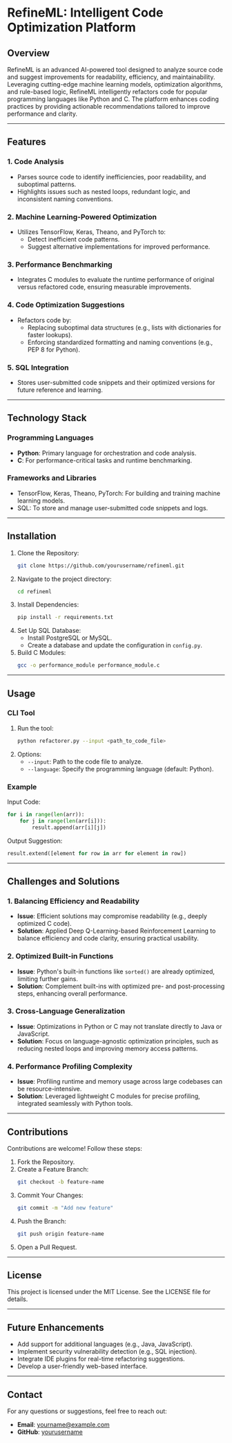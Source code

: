 # RefineML: Intelligent Code Optimization Platform

## Overview
RefineML is an advanced AI-powered tool designed to analyze source code and suggest improvements for readability, efficiency, and maintainability. Leveraging cutting-edge machine learning models, optimization algorithms, and rule-based logic, RefineML intelligently refactors code for popular programming languages like Python and C. The platform enhances coding practices by providing actionable recommendations tailored to improve performance and clarity.

---

## Features

### 1. **Code Analysis**
- Parses source code to identify inefficiencies, poor readability, and suboptimal patterns.
- Highlights issues such as nested loops, redundant logic, and inconsistent naming conventions.

### 2. **Machine Learning-Powered Optimization**
- Utilizes TensorFlow, Keras, Theano, and PyTorch to:
  - Detect inefficient code patterns.
  - Suggest alternative implementations for improved performance.

### 3. **Performance Benchmarking**
- Integrates C modules to evaluate the runtime performance of original versus refactored code, ensuring measurable improvements.

### 4. **Code Optimization Suggestions**
- Refactors code by:
  - Replacing suboptimal data structures (e.g., lists with dictionaries for faster lookups).
  - Enforcing standardized formatting and naming conventions (e.g., PEP 8 for Python).

### 5. **SQL Integration**
- Stores user-submitted code snippets and their optimized versions for future reference and learning.

---

## Technology Stack

### **Programming Languages**
- **Python**: Primary language for orchestration and code analysis.
- **C**: For performance-critical tasks and runtime benchmarking.

### **Frameworks and Libraries**
- TensorFlow, Keras, Theano, PyTorch: For building and training machine learning models.
- SQL: To store and manage user-submitted code snippets and logs.

---

## Installation

1. Clone the Repository:
   ```bash
   git clone https://github.com/yourusername/refineml.git
   ```
2. Navigate to the project directory:
   ```bash
   cd refineml
   ```
3. Install Dependencies:
   ```bash
   pip install -r requirements.txt
   ```
4. Set Up SQL Database:
   - Install PostgreSQL or MySQL.
   - Create a database and update the configuration in `config.py`.
5. Build C Modules:
   ```bash
   gcc -o performance_module performance_module.c
   ```

---

## Usage

### CLI Tool
1. Run the tool:
   ```bash
   python refactorer.py --input <path_to_code_file>
   ```
2. Options:
   - `--input`: Path to the code file to analyze.
   - `--language`: Specify the programming language (default: Python).

### Example
Input Code:
```python
for i in range(len(arr)):
    for j in range(len(arr[i])):
        result.append(arr[i][j])
```
Output Suggestion:
```python
result.extend([element for row in arr for element in row])
```

---

## Challenges and Solutions

### 1. **Balancing Efficiency and Readability**
- **Issue**: Efficient solutions may compromise readability (e.g., deeply optimized C code).
- **Solution**: Applied Deep Q-Learning-based Reinforcement Learning to balance efficiency and code clarity, ensuring practical usability.

### 2. **Optimized Built-in Functions**
- **Issue**: Python's built-in functions like `sorted()` are already optimized, limiting further gains.
- **Solution**: Complement built-ins with optimized pre- and post-processing steps, enhancing overall performance.

### 3. **Cross-Language Generalization**
- **Issue**: Optimizations in Python or C may not translate directly to Java or JavaScript.
- **Solution**: Focus on language-agnostic optimization principles, such as reducing nested loops and improving memory access patterns.

### 4. **Performance Profiling Complexity**
- **Issue**: Profiling runtime and memory usage across large codebases can be resource-intensive.
- **Solution**: Leveraged lightweight C modules for precise profiling, integrated seamlessly with Python tools.

---

## Contributions
Contributions are welcome! Follow these steps:

1. Fork the Repository.
2. Create a Feature Branch:
   ```bash
   git checkout -b feature-name
   ```
3. Commit Your Changes:
   ```bash
   git commit -m "Add new feature"
   ```
4. Push the Branch:
   ```bash
   git push origin feature-name
   ```
5. Open a Pull Request.

---

## License
This project is licensed under the MIT License. See the LICENSE file for details.

---

## Future Enhancements

- Add support for additional languages (e.g., Java, JavaScript).
- Implement security vulnerability detection (e.g., SQL injection).
- Integrate IDE plugins for real-time refactoring suggestions.
- Develop a user-friendly web-based interface.

---

## Contact
For any questions or suggestions, feel free to reach out:
- **Email**: yourname@example.com
- **GitHub**: [yourusername](https://github.com/yourusername)
